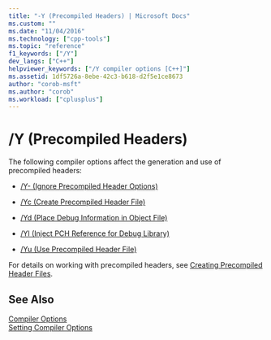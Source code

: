 ```yaml
---
title: "-Y (Precompiled Headers) | Microsoft Docs"
ms.custom: ""
ms.date: "11/04/2016"
ms.technology: ["cpp-tools"]
ms.topic: "reference"
f1_keywords: ["/Y"]
dev_langs: ["C++"]
helpviewer_keywords: ["/Y compiler options [C++]"]
ms.assetid: 1df5726a-8ebe-42c3-b618-d2f5e1ce8673
author: "corob-msft"
ms.author: "corob"
ms.workload: ["cplusplus"]
---
```

# /Y (Precompiled Headers)
The following compiler options affect the generation and use of precompiled headers:  
  
-   [/Y- (Ignore Precompiled Header Options)](../../build/reference/y-ignore-precompiled-header-options.md)  
  
-   [/Yc (Create Precompiled Header File)](../../build/reference/yc-create-precompiled-header-file.md)  
  
-   [/Yd (Place Debug Information in Object File)](../../build/reference/yd-place-debug-information-in-object-file.md)  
  
-   [/Yl (Inject PCH Reference for Debug Library)](../../build/reference/yl-inject-pch-reference-for-debug-library.md)  
  
-   [/Yu (Use Precompiled Header File)](../../build/reference/yu-use-precompiled-header-file.md)  
  
 For details on working with precompiled headers, see [Creating Precompiled Header Files](../../build/reference/creating-precompiled-header-files.md).  
  
## See Also  
[Compiler Options](../../build/reference/compiler-options.md)<br/>
[Setting Compiler Options](../../build/reference/setting-compiler-options.md)
